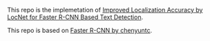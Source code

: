 This repo is the implemetation of [Improved Localization Accuracy by LocNet for Faster R-CNN Based Text Detection](https://ieeexplore.ieee.org/abstract/document/8270086/).

This repo is based on [Faster R-CNN by chenyuntc](https://github.com/chenyuntc/simple-faster-rcnn-pytorch).
